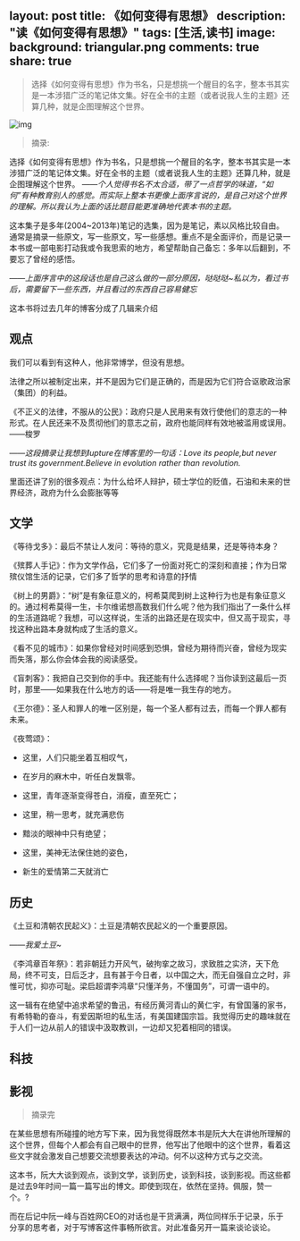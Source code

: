 layout: post
title: 《如何变得有思想》
description: "读《如何变得有思想》"
tags: [生活,读书]
image:
background: triangular.png
comments: true
share: true
---

>选择《如何变得有思想》作为书名，只是想挑一个醒目的名字，整本书其实是一本涉猎广泛的笔记体文集。好在全书的主题（或者说我人生的主题》还算几种，就是企图理解这个世界。

![img]()

>摘录:

选择《如何变得有思想》作为书名，只是想挑一个醒目的名字，整本书其实是一本涉猎广泛的笔记体文集。好在全书的主题（或者说我人生的主题》还算几种，就是企图理解这个世界。
*——个人觉得书名不太合适，带了一点哲学的味道，“如何”有种教育别人的感觉。而实际上整本书更像上面序言说的，是自己对这个世界的理解。所以我认为上面的话比题目能更准确地代表本书的主题。*

这本集子是多年(2004~2013年)笔记的选集，因为是笔记，素以风格比较自由。通常是摘录一些原文，写一些原文，写一些感想。重点不是全面评价，而是记录一本书或一部电影打动我或令我思索的地方，希望帮助自己备忘：多年以后翻到，不要忘了曾经的感悟。

*——上面序言中的这段话也是自己这么做的一部分原因，哒哒哒~私以为，看过书后，需要留下一些东西，并且看过的东西自己容易健忘*

这本书将过去几年的博客分成了几辑来介绍

## 观点

我们可以看到有这种人，他非常博学，但没有思想。

法律之所以被制定出来，并不是因为它们是正确的，而是因为它们符合讴歌政治家（集团）的利益。

《不正义的法律，不服从的公民》：政府只是人民用来有效行使他们的意志的一种形式。在人民还来不及贯彻他们的意志之前，政府也能同样有效地被滥用或误用。——梭罗

*——这段摘录让我想到lupture在博客里的一句话：Love its people,but never trust its government.Believe in evolution rather than revolution.*

里面还讲了别的很多观点：为什么给坏人辩护，硕士学位的贬值，石油和未来的世界经济，政府为什么会膨胀等等

## 文学

《等待戈多》：最后不禁让人发问：等待的意义，究竟是结果，还是等待本身？

《殡葬人手记》：作为文学作品，它们多了一份面对死亡的深刻和直接；作为日常殡仪馆生活的记录，它们多了哲学的思考和诗意的抒情

《树上的男爵》：“树”是有象征意义的，柯希莫爬到树上这种行为也是有象征意义的。通过柯希莫得一生，卡尔维诺想高数我们什么呢？他为我们指出了一条什么样的生活道路呢？我想，可以这样说，生活的出路还是在现实中，但又高于现实，寻找这种出路本身就构成了生活的意义。

《看不见的城市》：如果你曾经对时间感到恐惧，曾经为期待而兴奋，曾经为现实而失落，那么你会体会我的阅读感受。

《盲刺客》：我把自己交到你的手中。我还能有什么选择呢？当你读到这最后一页时，那里——如果我在什么地方的话——将是唯一我生存的地方。

《王尔德》：圣人和罪人的唯一区别是，每一个圣人都有过去，而每一个罪人都有未来。

《夜莺颂》：
* 这里，人们只能坐着互相叹气，
* 在岁月的麻木中，听任白发飘零。

* 这里，青年逐渐变得苍白，消瘦，直至死亡；
* 这里，稍一思考，就充满悲伤
* 黯淡的眼神中只有绝望；
* 这里，美神无法保住她的姿色，
* 新生的爱情第二天就消亡

## 历史

《土豆和清朝农民起义》：土豆是清朝农民起义的一个重要原因。

*——我爱土豆~*

《李鸿章百年祭》：若非朝廷力开风气，破拘挛之故习，求致胜之实济，天下危局，终不可支，日后乏才，且有甚于今日者，以中国之大，而无自强自立之时，非惟可忧，抑亦可耻。梁启超谓李鸿章“只懂洋务，不懂国务”，可谓一语中的。

这一辑有在绝望中追求希望的鲁迅，有经历黄河青山的黄仁宇，有曾国藩的家书，有希特勒的奋斗，有爱因斯坦的私生活，有美国建国宗旨。我觉得历史的趣味就在于人们一边从前人的错误中汲取教训，一边却又犯着相同的错误。

## 科技

## 影视

> 摘录完

在某些思想有所碰撞的地方写下来，因为我觉得既然本书是阮大大在讲他所理解的这个世界，但每个人都会有自己眼中的世界，他写出了他眼中的这个世界，看着这些文字就会激发自己想要交流想要表达的冲动。何不以这种方式与之交流。

这本书，阮大大谈到观点，谈到文学，谈到历史，谈到科技，谈到影视。而这些都是过去9年时间一篇一篇写出的博文。即使到现在，依然在坚持。佩服，赞一个。?

而在后记中阮一峰与百姓网CEO的对话也是干货满满，两位同样乐于记录，乐于分享的思考者，对于写博客这件事畅所欲言。对此准备另开一篇来谈论谈论。